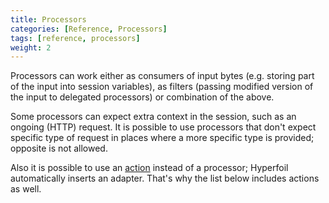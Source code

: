 ```yaml
---
title: Processors
categories: [Reference, Processors]
tags: [reference, processors]
weight: 2
---
```


Processors can work either as consumers of input bytes (e.g. storing part of the input into session variables), as filters (passing modified version of the input to delegated processors) or combination of the above.

Some processors can expect extra context in the session, such as an ongoing (HTTP) request. It is possible to use processors that don't expect specific type of request in places where a more specific type is provided; opposite is not allowed.

Also it is possible to use an [action](/docs/reference/actions/) instead of a processor; Hyperfoil automatically inserts an adapter. That's why the list below includes actions as well.